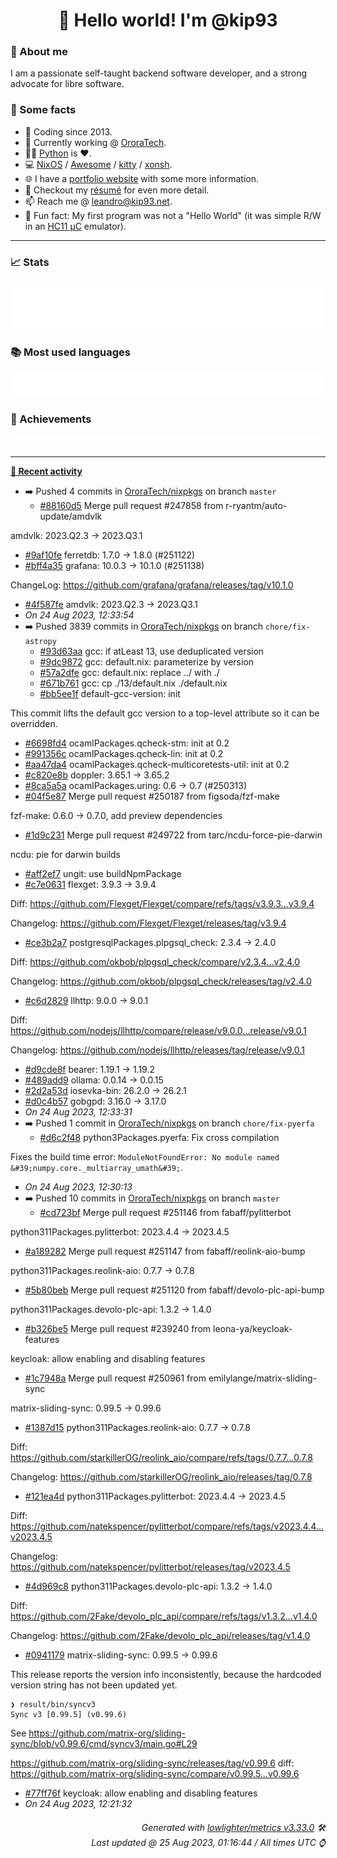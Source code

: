 <!-- README template, populated using this action:
     https://github.com/kip93/kip93/blob/main/.github/workflows/readme.yml. -->

<h1 align="center">👋 Hello world! I'm @kip93</h1> <!-- LOGIN => username -->

### 👤 About me

I am a passionate self-taught backend software developer, and a strong advocate for libre software.


### 💬 Some facts

* 📅 Coding since 2013.
* 💼 Currently working @ [OroraTech](https://ororatech.com/).
* 👨‍💻 [Python](https://github.com/search?q=user%3Akip93&l=python) is ❤️. <!-- LOGIN => username -->
* 💻 [NixOS](https://github.com/NixOS/) /
     [Awesome](https://github.com/awesomeWM/) /
     [kitty](https://github.com/kovidgoyal/kitty/) /
     [xonsh](https://github.com/xonsh/).
* 🌐 I have a [portfolio website](https://kip93.net/) with some more information.
* 📝 Checkout my [résumé](https://kip93.net/resume/) for even more detail.
* 📫 Reach me @ [leandro@kip93.net](mailto:leandro@kip93.net).
* 🎲 Fun fact: My first program was not a "Hello World" (it was simple R/W in an [HC11 µC](https://en.wikipedia.org/wiki/68HC11) emulator).


-----------------------------------------------------------------------------------------------------------------------


### 📈 Stats

![](./stats.svg)


### 📚 Most used languages <!-- by percentage, in decreasing order -->

![](./languages.svg)


### 🏅 Achievements

![](./achievements.svg)


-----------------------------------------------------------------------------------------------------------------------


**[📰 Recent activity](https://github.com/kip93)**
* ➡️ Pushed 4 commits in [OroraTech/nixpkgs](https://github.com/OroraTech/nixpkgs) on branch `master`
  * [#88160d5](https://github.com/OroraTech/nixpkgs/commit/88160d5) Merge pull request #247858 from r-ryantm/auto-update/amdvlk

amdvlk: 2023.Q2.3 -&gt; 2023.Q3.1
  * [#9af10fe](https://github.com/OroraTech/nixpkgs/commit/9af10fe) ferretdb: 1.7.0 -&gt; 1.8.0 (#251122)
  * [#bff4a35](https://github.com/OroraTech/nixpkgs/commit/bff4a35) grafana: 10.0.3 -&gt; 10.1.0 (#251138)

ChangeLog: https://github.com/grafana/grafana/releases/tag/v10.1.0
  * [#4f587fe](https://github.com/OroraTech/nixpkgs/commit/4f587fe) amdvlk: 2023.Q2.3 -&gt; 2023.Q3.1
  * *On 24 Aug 2023, 12:33:54*
* ➡️ Pushed 3839 commits in [OroraTech/nixpkgs](https://github.com/OroraTech/nixpkgs) on branch `chore/fix-astropy`
  * [#93d63aa](https://github.com/OroraTech/nixpkgs/commit/93d63aa) gcc: if atLeast 13, use deduplicated version
  * [#9dc9872](https://github.com/OroraTech/nixpkgs/commit/9dc9872) gcc: default.nix: parameterize by version
  * [#57a2dfe](https://github.com/OroraTech/nixpkgs/commit/57a2dfe) gcc: default.nix: replace ../ with ./
  * [#671b761](https://github.com/OroraTech/nixpkgs/commit/671b761) gcc: cp ./13/default.nix ./default.nix
  * [#bb5ee1f](https://github.com/OroraTech/nixpkgs/commit/bb5ee1f) default-gcc-version: init

This commit lifts the default gcc version to a top-level attribute
so it can be overridden.
  * [#6698fd4](https://github.com/OroraTech/nixpkgs/commit/6698fd4) ocamlPackages.qcheck-stm: init at 0.2
  * [#991356c](https://github.com/OroraTech/nixpkgs/commit/991356c) ocamlPackages.qcheck-lin: init at 0.2
  * [#aa47da4](https://github.com/OroraTech/nixpkgs/commit/aa47da4) ocamlPackages.qcheck-multicoretests-util: init at 0.2
  * [#c820e8b](https://github.com/OroraTech/nixpkgs/commit/c820e8b) doppler: 3.65.1 -&gt; 3.65.2
  * [#8ca5a5a](https://github.com/OroraTech/nixpkgs/commit/8ca5a5a) ocamlPackages.uring: 0.6 → 0.7 (#250313)
  * [#04f5e87](https://github.com/OroraTech/nixpkgs/commit/04f5e87) Merge pull request #250187 from figsoda/fzf-make

fzf-make: 0.6.0 -&gt; 0.7.0, add preview dependencies
  * [#1d9c231](https://github.com/OroraTech/nixpkgs/commit/1d9c231) Merge pull request #249722 from tarc/ncdu-force-pie-darwin

ncdu: pie for darwin builds
  * [#aff2ef7](https://github.com/OroraTech/nixpkgs/commit/aff2ef7) ungit: use buildNpmPackage
  * [#c7e0631](https://github.com/OroraTech/nixpkgs/commit/c7e0631) flexget: 3.9.3 -&gt; 3.9.4

Diff: https://github.com/Flexget/Flexget/compare/refs/tags/v3.9.3...v3.9.4

Changelog: https://github.com/Flexget/Flexget/releases/tag/v3.9.4
  * [#ce3b2a7](https://github.com/OroraTech/nixpkgs/commit/ce3b2a7) postgresqlPackages.plpgsql_check: 2.3.4 -&gt; 2.4.0

Diff: https://github.com/okbob/plpgsql_check/compare/v2.3.4...v2.4.0

Changelog: https://github.com/okbob/plpgsql_check/releases/tag/v2.4.0
  * [#c6d2829](https://github.com/OroraTech/nixpkgs/commit/c6d2829) llhttp: 9.0.0 -&gt; 9.0.1

Diff: https://github.com/nodejs/llhttp/compare/release/v9.0.0...release/v9.0.1

Changelog: https://github.com/nodejs/llhttp/releases/tag/release/v9.0.1
  * [#d9cde8f](https://github.com/OroraTech/nixpkgs/commit/d9cde8f) bearer: 1.19.1 -&gt; 1.19.2
  * [#489add9](https://github.com/OroraTech/nixpkgs/commit/489add9) ollama: 0.0.14 -&gt; 0.0.15
  * [#2d2a53d](https://github.com/OroraTech/nixpkgs/commit/2d2a53d) iosevka-bin: 26.2.0 -&gt; 26.2.1
  * [#d0c4b57](https://github.com/OroraTech/nixpkgs/commit/d0c4b57) gobgpd: 3.16.0 -&gt; 3.17.0
  * *On 24 Aug 2023, 12:33:31*
* ➡️ Pushed 1 commit in [OroraTech/nixpkgs](https://github.com/OroraTech/nixpkgs) on branch `chore/fix-pyerfa`
  * [#d6c2f48](https://github.com/OroraTech/nixpkgs/commit/d6c2f48) python3Packages.pyerfa: Fix cross compilation

Fixes the build time error:
`ModuleNotFoundError: No module named &#39;numpy.core._multiarray_umath&#39;`.
  * *On 24 Aug 2023, 12:30:13*
* ➡️ Pushed 10 commits in [OroraTech/nixpkgs](https://github.com/OroraTech/nixpkgs) on branch `master`
  * [#cd723bf](https://github.com/OroraTech/nixpkgs/commit/cd723bf) Merge pull request #251146 from fabaff/pylitterbot

python311Packages.pylitterbot: 2023.4.4 -&gt; 2023.4.5
  * [#a189282](https://github.com/OroraTech/nixpkgs/commit/a189282) Merge pull request #251147 from fabaff/reolink-aio-bump

python311Packages.reolink-aio: 0.7.7 -&gt; 0.7.8
  * [#5b80beb](https://github.com/OroraTech/nixpkgs/commit/5b80beb) Merge pull request #251120 from fabaff/devolo-plc-api-bump

python311Packages.devolo-plc-api: 1.3.2 -&gt; 1.4.0
  * [#b326be5](https://github.com/OroraTech/nixpkgs/commit/b326be5) Merge pull request #239240 from leona-ya/keycloak-features

keycloak: allow enabling and disabling features
  * [#1c7948a](https://github.com/OroraTech/nixpkgs/commit/1c7948a) Merge pull request #250961 from emilylange/matrix-sliding-sync

matrix-sliding-sync: 0.99.5 -&gt; 0.99.6
  * [#1387d15](https://github.com/OroraTech/nixpkgs/commit/1387d15) python311Packages.reolink-aio: 0.7.7 -&gt; 0.7.8

Diff: https://github.com/starkillerOG/reolink_aio/compare/refs/tags/0.7.7...0.7.8

Changelog: https://github.com/starkillerOG/reolink_aio/releases/tag/0.7.8
  * [#121ea4d](https://github.com/OroraTech/nixpkgs/commit/121ea4d) python311Packages.pylitterbot: 2023.4.4 -&gt; 2023.4.5

Diff: https://github.com/natekspencer/pylitterbot/compare/refs/tags/v2023.4.4...v2023.4.5

Changelog: https://github.com/natekspencer/pylitterbot/releases/tag/v2023.4.5
  * [#4d969c8](https://github.com/OroraTech/nixpkgs/commit/4d969c8) python311Packages.devolo-plc-api: 1.3.2 -&gt; 1.4.0

Diff: https://github.com/2Fake/devolo_plc_api/compare/refs/tags/v1.3.2...v1.4.0

Changelog: https://github.com/2Fake/devolo_plc_api/releases/tag/v1.4.0
  * [#0941179](https://github.com/OroraTech/nixpkgs/commit/0941179) matrix-sliding-sync: 0.99.5 -&gt; 0.99.6

This release reports the version info inconsistently, because
the hardcoded version string has not been updated yet.

```
❯ result/bin/syncv3
Sync v3 [0.99.5] (v0.99.6)
```

See https://github.com/matrix-org/sliding-sync/blob/v0.99.6/cmd/syncv3/main.go#L29

https://github.com/matrix-org/sliding-sync/releases/tag/v0.99.6
diff: https://github.com/matrix-org/sliding-sync/compare/v0.99.5...v0.99.6
  * [#77ff76f](https://github.com/OroraTech/nixpkgs/commit/77ff76f) keycloak: allow enabling and disabling features
  * *On 24 Aug 2023, 12:21:32*
 <!-- Last activity -->


<h6 align="right"><em>
    Generated with <a href="https://github.com/lowlighter/metrics/tree/latest/">lowlighter/metrics v3.33.0</a> 🛠️<br> <!-- VERSION => MAJOR.minor.patch -->
    Last updated @ 25 Aug 2023, 01:16:44 / All times UTC ⌚ <!-- meta.generated => DD/MM/YYYY, hh:mm -->
</em></h6>
